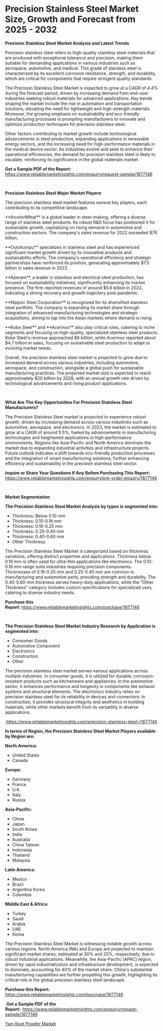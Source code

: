 <p><h1>Precision Stainless Steel Market Size, Growth and Forecast from 2025 - 2032</h1></p><p><strong>Precision Stainless Steel Market Analysis and Latest Trends</strong></p>
<p><p>Precision stainless steel refers to high-quality stainless steel materials that are produced with exceptional tolerance and precision, making them suitable for demanding applications in various industries such as aerospace, automotive, and medical. This grade of stainless steel is characterized by its excellent corrosion resistance, strength, and durability, which are critical for components that require stringent quality standards.</p><p>The Precision Stainless Steel Market is expected to grow at a CAGR of 4.4% during the forecast period, driven by increasing demand from end-user industries seeking robust materials for advanced applications. Key trends shaping the market include the rise in automation and transportation solutions, elevating the need for lightweight and high-strength materials. Moreover, the growing emphasis on sustainability and eco-friendly manufacturing processes is prompting manufacturers to innovate and optimize production techniques for precision stainless steel.</p><p>Other factors contributing to market growth include technological advancements in steel production, expanding applications in renewable energy sectors, and the increasing need for high-performance materials in the medical device sector. As industries evolve and seek to enhance their operational efficiencies, the demand for precision stainless steel is likely to escalate, reinforcing its significance in the global materials market.</p></p>
<p><strong>Get a Sample PDF of the Report:&nbsp;</strong> <a href="https://www.reliablemarketinsights.com/enquiry/request-sample/1877146?utm_campaign=2177&utm_medium=2&utm_source=Github&utm_content=ia&utm_term=01042025&utm_id=precision-stainless-steel">https://www.reliablemarketinsights.com/enquiry/request-sample/1877146</a></p>
<p>&nbsp;</p>
<p><strong>Precision Stainless Steel Major Market Players</strong></p>
<p><p>The precision stainless steel market features several key players, each contributing to its competitive landscape. </p><p>**ArcelorMittal** is a global leader in steel-making, offering a diverse range of stainless steel products. Its robust R&D focus has positioned it for sustainable growth, capitalizing on rising demand in automotive and construction sectors. The company's sales revenue for 2022 exceeded $76 billion.</p><p>**Outokumpu** specializes in stainless steel and has experienced significant market growth driven by its innovative products and sustainability efforts. The company's operational efficiency and strategic partnerships have reinforced its position, generating approximately $7.5 billion in sales revenue in 2022.</p><p>**Aperam**, a leader in stainless and electrical steel production, has focused on sustainability initiatives, significantly enhancing its market presence. The firm reported revenues of around $5.6 billion in 2022, indicating a strong recovery and growth trajectory post-pandemic.</p><p>**Nippon Steel Corporation** is recognized for its diversified stainless steel portfolio. The company is expanding its market share through integration of advanced manufacturing technologies and strategic acquisitions, aiming to tap into the Asian markets where demand is rising.</p><p>**Kobe Steel** and **Acerinox** also play critical roles, catering to niche segments and focusing on high-quality, specialized stainless steel products. Kobe Steel's revenue approached $6 billion, while Acerinox reported about $4.7 billion in sales, focusing on sustainable steel production to adapt to evolving market needs.</p><p>Overall, the precision stainless steel market is projected to grow due to increased demand across various industries, including automotive, aerospace, and construction, alongside a global push for sustainable manufacturing practices. The projected market size is expected to reach approximately $20 billion by 2028, with an annual growth rate driven by technological advancements and rising product applications.</p></p>
<p>&nbsp;</p>
<p><strong>What Are The Key Opportunities For Precision Stainless Steel Manufacturers?</strong></p>
<p><p>The Precision Stainless Steel market is projected to experience robust growth, driven by increasing demand across various industries such as automotive, aerospace, and electronics. In 2023, the market is estimated to grow at a CAGR of around 5.5%, fueled by advancements in manufacturing technologies and heightened applications in high-performance environments. Regions like Asia-Pacific and North America dominate the market due to expanding industrial activities and infrastructure projects. Future outlook indicates a shift towards eco-friendly production processes and the integration of smart manufacturing solutions, further enhancing efficiency and sustainability in the precision stainless steel sector.</p></p>
<p><strong>Inquire or Share Your Questions If Any Before Purchasing This Report:</strong> <a href="https://www.reliablemarketinsights.com/enquiry/pre-order-enquiry/1877146?utm_campaign=2177&utm_medium=2&utm_source=Github&utm_content=ia&utm_term=01042025&utm_id=precision-stainless-steel">https://www.reliablemarketinsights.com/enquiry/pre-order-enquiry/1877146</a></p>
<p>&nbsp;</p>
<p><strong>Market Segmentation</strong></p>
<p><strong>The Precision Stainless Steel Market Analysis by types is segmented into:</strong></p>
<p><ul><li>Thickness: Below 0.10 mm</li><li>Thickness: 0.10-0.16 mm</li><li>Thickness: 0.16-0.25 mm</li><li>Thickness: 0.25-0.40 mm</li><li>Thickness: 0.40-0.60 mm</li><li>Other Thickness</li></ul></p>
<p><p>The Precision Stainless Steel Market is categorized based on thickness variations, offering distinct properties and applications. Thickness below 0.10 mm is often used for ultra-thin applications like electronics. The 0.10-0.16 mm range suits industries requiring precision components. Thicknesses of 0.16-0.25 mm and 0.25-0.40 mm are common in manufacturing and automotive parts, providing strength and durability. The 0.40-0.60 mm thickness serves heavy-duty applications, while the "Other Thickness" category includes custom specifications for specialized uses, catering to diverse industry needs.</p></p>
<p><strong>Purchase this Report:&nbsp;</strong><a href="https://www.reliablemarketinsights.com/purchase/1877146?utm_campaign=2177&utm_medium=2&utm_source=Github&utm_content=ia&utm_term=01042025&utm_id=precision-stainless-steel">https://www.reliablemarketinsights.com/purchase/1877146</a></p>
<p>&nbsp;</p>
<p><strong>The Precision Stainless Steel Market Industry Research by Application is segmented into:</strong></p>
<p><ul><li>Consumer Goods</li><li>Automotive Component</li><li>Electronics</li><li>Construction</li><li>Other</li></ul></p>
<p><p>The precision stainless steel market serves various applications across multiple industries. In consumer goods, it is utilized for durable, corrosion-resistant products such as kitchenware and appliances. In the automotive sector, it enhances performance and longevity in components like exhaust systems and structural elements. The electronics industry relies on precision stainless steel for its reliability in devices and connectors. In construction, it provides structural integrity and aesthetics in building materials, while other markets benefit from its versatility in diverse applications.</p></p>
<p><a href="https://www.reliablemarketinsights.com/precision-stainless-steel-r1877146?utm_campaign=2177&utm_medium=2&utm_source=Github&utm_content=ia&utm_term=01042025&utm_id=precision-stainless-steel">&nbsp;https://www.reliablemarketinsights.com/precision-stainless-steel-r1877146</a></p>
<p><strong>In terms of Region, the Precision Stainless Steel Market Players available by Region are:</strong></p>
<p>
    <p> <strong> North America: </strong>
        <ul>
            <li>United States</li>
            <li>Canada</li>
        </ul>
        </p> 
    <p> <strong> Europe: </strong>
        <ul>
            <li>Germany</li>
            <li>France</li>
            <li>U.K.</li>
            <li>Italy</li>
            <li>Russia</li>
        </ul>
        </p> 
    <p> <strong> Asia-Pacific: </strong>
        <ul>
            <li>China</li>
            <li>Japan</li>
            <li>South Korea</li>
            <li>India</li>
            <li>Australia</li>
            <li>China Taiwan</li>
            <li>Indonesia</li>
            <li>Thailand</li>
            <li>Malaysia</li>
        </ul>
        </p> 
    <p> <strong> Latin America: </strong>
        <ul>
            <li>Mexico</li>
            <li>Brazil</li>
            <li>Argentina Korea</li>
            <li>Colombia</li>
        </ul>
        </p> 
    <p> <strong> Middle East & Africa: </strong>
        <ul>
            <li>Turkey</li>
            <li>Saudi</li>
            <li>Arabia</li>
            <li>UAE</li>
            <li>Korea</li>
        </ul>
    </p>
    </p>
<p><p>The Precision Stainless Steel Market is witnessing notable growth across various regions. North America (NA) and Europe are projected to maintain significant market shares, estimated at 30% and 25%, respectively, due to robust industrial applications. Meanwhile, the Asia-Pacific (APAC) region, driven by rapid industrialization and infrastructure development, is expected to dominate, accounting for 40% of the market share. China's substantial manufacturing capabilities are further propelling this growth, highlighting its critical role in the global precision stainless steel landscape.</p></p>
<p><strong>Purchase this Report: </strong><a href="https://www.reliablemarketinsights.com/purchase/1877146?utm_campaign=2177&utm_medium=2&utm_source=Github&utm_content=ia&utm_term=01042025&utm_id=precision-stainless-steel">https://www.reliablemarketinsights.com/purchase/1877146</a></p>
<p>&nbsp;<strong>Get a Sample PDF of the Report:&nbsp;&nbsp;</strong><a href="https://www.reliablemarketinsights.com/enquiry/request-sample/1877146?utm_campaign=2177&utm_medium=2&utm_source=Github&utm_content=ia&utm_term=01042025&utm_id=precision-stainless-steel">https://www.reliablemarketinsights.com/enquiry/request-sample/1877146</a></p>
<p><strong></strong></p>
<p><p><a href="https://github.com/SamiaChowdhury801/Market-Research-Report-List-2/blob/main/yam-root-powder-market.md?utm_campaign=2177&utm_medium=2&utm_source=Github&utm_content=ia&utm_term=01042025&utm_id=precision-stainless-steel">Yam Root Powder Market</a></p></p>